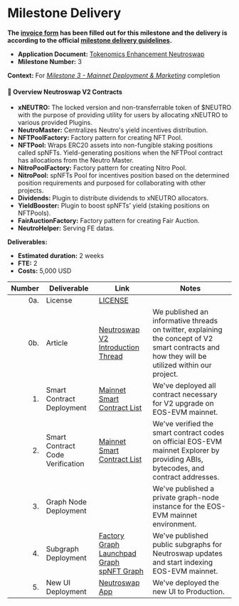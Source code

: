 # Milestone Delivery

**The [invoice form](https://forms.gle/wLuAzXKa9qYrZQob9) has been filled out for this milestone and the delivery is according to the official [milestone delivery guidelines](https://github.com/eosnetworkfoundation/grant-framework/blob/master/docs/milestone-deliverables-guidelines.md).**

* **Application Document:** [Tokenomics Enhancement Neutroswap
  ](https://github.com/eosnetworkfoundation/grant-framework/blob/main/applications/tokenomics_enhancement_neutroswap.md#milestone-3---mainnet-deployment--marketing)
* **Milestone Number:** 3

**Context:**
For *[Milestone 3 - Mainnet Deployment & Marketing](https://github.com/eosnetworkfoundation/grant-framework/blob/main/applications/tokenomics_enhancement_neutroswap.md#milestone-1---smart-contract-development)* completion

#### 📜 Overview Neutroswap V2 Contracts

- **xNEUTRO:** The locked version and non-transferrable token of $NEUTRO with the purpose of providing utility for users by allocating xNEUTRO to various provided Plugins.
- **NeutroMaster:** Centralizes Neutro's yield incentives distribution.
- **NFTPoolFactory:** Factory pattern for creating NFT Pool.
- **NFTPool:** Wraps ERC20 assets into non-fungible staking positions called spNFTs. Yield-generating positions when the
  NFTPool contract has allocations from the Neutro Master.
- **NitroPoolFactory:** Factory pattern for creating Nitro Pool.
- **NitroPool:** spNFTs Pool for incentives position based on the determined position requirements and purposed for
  collaborating with other projects.
- **Dividends:** Plugin to distribute dividends to xNEUTRO allocators.
- **YieldBooster:** Plugin to boost spNFTs' yield (staking positions on NFTPools).
- **FairAuctionFactory:** Factory pattern for creating Fair Auction.
- **NeutroHelper:** Serving FE datas.

**Deliverables:**
- **Estimated duration:** 2 weeks
- **FTE:**  2
- **Costs:**  5,000 USD

| Number | Deliverable   | Link                                                                                                                                                                                                                                                                                                                                             | Notes    |
| -----: | ------------- | -------------------------------------------------------------------------------------------------------------------------------------------------------------------------------------------------------------------------------------------------------------------------------------------------------------------------------------------------|----------|
| 0a.    | License | [LICENSE](https://github.com/neutroswap/neutroswap-v2-contracts/blob/main/LICENSE.md) |          |
| 0b.    | Article | [Neutroswap V2 Introduction Thread](https://x.com/Neutroswap/status/1717168444666519930?s=20) | We published an informative threads on twitter, explaining the concept of V2 smart contracts and how they will be utilized within our project. |
| 1.    | Smart Contract Deployment | [Mainnet Smart Contract List](https://github.com/neutroswap/neutroswap-v2-contracts?tab=readme-ov-file#mainnet-contracts) | We've deployed all contract necessary for V2 upgrade on EOS-EVM mainnet. |
| 2.    | Smart Contract Code Verification | [Mainnet Smart Contract List](https://github.com/neutroswap/neutroswap-v2-contracts?tab=readme-ov-file#mainnet-contracts) | We've verified the smart contract codes on official EOS-EVM mainnet Explorer by providing ABIs, bytecodes, and contract addresses. |
| 3.    | Graph Node Deployment	 | []() | We've published a private graph-node instance for the EOS-EVM mainnet environment. | 
| 4.     | Subgraph Deployment	 | [Factory Graph](https://mainnet.dbi.foundation/subgraphs/name/neutro-amm) <br /> [Launchpad Graph](http://mainnet.dbi.foundation/subgraphs/name/neutro-launchpad) <br /> [spNFT Graph](http://mainnet.dbi.foundation/subgraphs/name/neutro-nftPool) | We've published public subgraphs for Neutroswap updates and start indexing EOS-EVM mainnet. |  
| 5.     | New UI Deployment | [Neutroswap App](https://app.neutroswap.io/) | We've deployed the new UI to Production. |